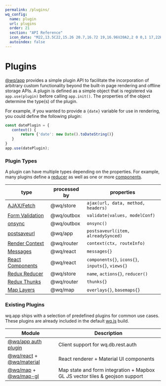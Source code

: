 ```yaml
---
permalink: /plugins/
wq_config:
  name: plugin
  url: plugins
  order: 21
  section: "API Reference"
  icon_data: "M22,13.5C22,15.26 20.7,16.72 19,16.96V20A2,2 0 0,1 17,22H13.2V21.7A2.7,2.7 0 0,0 10.5,19C9,19 7.8,20.21 7.8,21.7V22H4A2,2 0 0,1 2,20V16.2H2.3C3.79,16.2 5,15 5,13.5C5,12 3.79,10.8 2.3,10.8H2V7A2,2 0 0,1 4,5H7.04C7.28,3.3 8.74,2 10.5,2C12.26,2 13.72,3.3 13.96,5H17A2,2 0 0,1 19,7V10.04C20.7,10.28 22,11.74 22,13.5M17,15H18.5A1.5,1.5 0 0,0 20,13.5A1.5,1.5 0 0,0 18.5,12H17V7H12V5.5A1.5,1.5 0 0,0 10.5,4A1.5,1.5 0 0,0 9,5.5V7H4V9.12C5.76,9.8 7,11.5 7,13.5C7,15.5 5.75,17.2 4,17.88V20H6.12C6.8,18.25 8.5,17 10.5,17C12.5,17 14.2,18.25 14.88,20H17V15Z"
  autoindex: false
---
```


# Plugins

[@wq/app] provides a simple plugin API to facilitate the incorporation of arbitrary custom functionality beyond the built-in page rendering and offline storage APIs.  A plugin is defined as a simple object that is registered via `app.use(plugin)` before calling `app.init()`.  The properties of the object determine the type(s) of the plugin.

For example, if you wanted to provide a `{date}` variable for use in rendering, you could define the following plugin:

```javascript
const datePlugin = {
   context() {
       return {'date': new Date().toDateString()}
   }
}
app.use(datePlugin);
```

### Plugin Types

A plugin can have multiple types depending on the properties.  For example, many plugins define a [reducer] as well as one or more [components].

type | processed by | properties
-----|-------------|---------
[AJAX/Fetch][ajax] | @wq/store | `ajax(url, data, method, headers)`
[Form Validation][validate] | @wq/outbox | `validate(values, modelConf)`
[onsync] | @wq/outbox | `onsync()`
[postsaveurl] | @wq/app | `postsaveurl(item, alreadySynced)`
[Render Context][context] | @wq/router | `context(ctx, routeInfo)`
[Messages][messages] | @wq/react | `messages{}`
[React Components][components] | @wq/react | `components{}`, `icons{}`, `inputs{}`, `views{}`
[Redux Reducer][reducer] | @wq/store | `name`, `actions{}`, `reducer()`
[Redux Thunks][thunks] | @wq/router | `thunks{}`
[Map Layers][@wq/map] | @wq/map | `overlays{}`, `basemaps{}`

### Existing Plugins

wq.app ships with a selection of predefined plugins for common use cases.  These plugins are already included in the default [wq.js] build.

| Module | Description |
|--------|-------------|
| [@wq/app auth plugin][auth] | Client support for wq.db.rest.auth
| [@wq/react] + [@wq/material] | React renderer + Material UI components
| [@wq/map] + [@wq/map-gl] | Map state and form integration + Mapbox GL JS vector tiles & geojson support

[ajax]: ./ajax.md
[onsync]: ./onsync.md
[postsaveurl]: ./postsaveurl.md
[context]: ./context.md
[messages]: ../components/Message.md
[components]: ./components.md
[reducer]: ./reducer.md
[thunks]: ./thunks.md
[validate]: ./validate.md

[auth]: ../wq.db/auth.md
[@wq/app]: ../@wq/app.md
[@wq/react]: ../@wq/react.md
[@wq/material]: ../@wq/material.md
[@wq/map]: ../@wq/map.md
[@wq/map-gl]: ../@wq/map-gl.md
[wq.js]: ../wq.md
